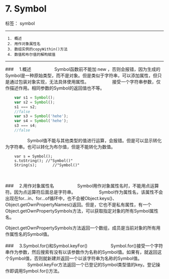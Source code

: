 ﻿# 7. Symbol
标签： symbol

---

```
 1. 概述
 2. 用作对象属性名
 3. 数组实例的copyWithin()方法
 4. 数值和布尔值的解构赋值
```
 ---

###　     1.概述
　　　　　Symbol函数前不能加 new ，否则会报错，因为生成的Symbol是一种原始类型，而不是对象。但是类似于字符串，可以添加属性，但只是通过包装对象实现，无法具体使用属性。
　　　　　接受一个字符串参数，仅作描述作用。相同参数的Symbol的返回值也不等。
```javascript
    var s1 = Symbol();
    var s2 = Symbol();
    s1 === s2;
    //false
    var s3 = Symbol('hehe');
    var s4 = Symbol('hehe');
    s3 === s4;
    //false
```
　　　　　Symbol值不能与其他类型的值进行运算，会报错。但是可以显示转化为字符串。也可以转化为布尔值，但是不能转化为数值。
```
    var s = Symbol();
    s.toString(); //"Symbol()"
    String(s);       //"Symbol()"
```
<br>
<br>
###　     2.用作对象属性名
　　　　　Symbol用作对象属性名时，不能用点运算符。因为点运算符后面总是字符串。
　　　　　Symbol作为属性名，该属性不会出现在for...in、for...of循环中，也不会被Object.keys()、Object.getOwnPropertyNames()返回。但是，它也不是私有属性，有一个Object.getOwnPropertySymbols方法，可以获取指定对象的所有Symbol属性名。

Object.getOwnPropertySymbols方法返回一个数组，成员是当前对象的所有用作属性名的Symbol值。
<br>
<br>
###　     3.Symbol.for()和Symbol.keyFor()
　　　　　Symbol.for()接受一个字符串作为参数，然后搜索有没有以该参数作为名称的Symbol值。如果有，就返回这个Symbol值，否则就新建并返回一个以该字符串为名称的Symbol值。
　　　　　Symbol.keyFor方法返回一个已登记的Symbol类型值的key。登记操作即调用Symbol.for()方法。
